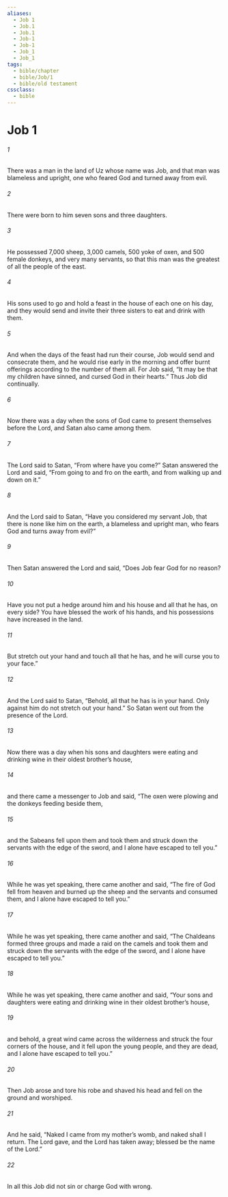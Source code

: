 ```yaml
---
aliases:
  - Job 1
  - Job.1
  - Job.1
  - Job-1
  - Job-1
  - Job_1
  - Job_1
tags:
  - bible/chapter
  - bible/Job/1
  - bible/old testament
cssclass:
  - bible
---
```


# Job 1

###### 1
There was a man in the land of Uz whose name was Job, and that man was blameless and upright, one who feared God and turned away from evil.
###### 2
There were born to him seven sons and three daughters.
###### 3
He possessed 7,000 sheep, 3,000 camels, 500 yoke of oxen, and 500 female donkeys, and very many servants, so that this man was the greatest of all the people of the east.
###### 4
His sons used to go and hold a feast in the house of each one on his day, and they would send and invite their three sisters to eat and drink with them.
###### 5
And when the days of the feast had run their course, Job would send and consecrate them, and he would rise early in the morning and offer burnt offerings according to the number of them all. For Job said, “It may be that my children have sinned, and cursed God in their hearts.” Thus Job did continually.
###### 6
Now there was a day when the sons of God came to present themselves before the Lord, and Satan also came among them.
###### 7
The Lord said to Satan, “From where have you come?” Satan answered the Lord and said, “From going to and fro on the earth, and from walking up and down on it.”
###### 8
And the Lord said to Satan, “Have you considered my servant Job, that there is none like him on the earth, a blameless and upright man, who fears God and turns away from evil?”
###### 9
Then Satan answered the Lord and said, “Does Job fear God for no reason?
###### 10
Have you not put a hedge around him and his house and all that he has, on every side? You have blessed the work of his hands, and his possessions have increased in the land.
###### 11
But stretch out your hand and touch all that he has, and he will curse you to your face.”
###### 12
And the Lord said to Satan, “Behold, all that he has is in your hand. Only against him do not stretch out your hand.” So Satan went out from the presence of the Lord.
###### 13
Now there was a day when his sons and daughters were eating and drinking wine in their oldest brother’s house,
###### 14
and there came a messenger to Job and said, “The oxen were plowing and the donkeys feeding beside them,
###### 15
and the Sabeans fell upon them and took them and struck down the servants with the edge of the sword, and I alone have escaped to tell you.”
###### 16
While he was yet speaking, there came another and said, “The fire of God fell from heaven and burned up the sheep and the servants and consumed them, and I alone have escaped to tell you.”
###### 17
While he was yet speaking, there came another and said, “The Chaldeans formed three groups and made a raid on the camels and took them and struck down the servants with the edge of the sword, and I alone have escaped to tell you.”
###### 18
While he was yet speaking, there came another and said, “Your sons and daughters were eating and drinking wine in their oldest brother’s house,
###### 19
and behold, a great wind came across the wilderness and struck the four corners of the house, and it fell upon the young people, and they are dead, and I alone have escaped to tell you.”
###### 20
Then Job arose and tore his robe and shaved his head and fell on the ground and worshiped.
###### 21
And he said, “Naked I came from my mother’s womb, and naked shall I return. The Lord gave, and the Lord has taken away; blessed be the name of the Lord.”
###### 22
In all this Job did not sin or charge God with wrong.


